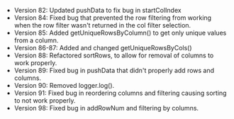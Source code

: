 
- Version 82: Updated pushData to fix bug in startColIndex
- Version 84: Fixed bug that prevented the row filtering from working when the row filter wasn't returned in the col filter selection.
- Version 85: Added getUniqueRowsByColumn() to get only unique values from a column.
- Version 86-87: Added and changed getUniqueRowsByCols()
- Version 88: Refactored sortRows, to allow for removal of columns to work properly.
- Version 89: Fixed bug in pushData that didn't properly add rows and columns.
- Version 90: Removed logger.log().
- Version 91: Fixed bug in reordering columns and filtering causing sorting to not work properly.
- Version 98: Fixed bug in addRowNum and filtering by columns.
